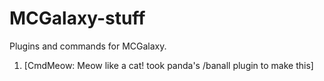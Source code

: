 # MCGalaxy-stuff
Plugins and commands for MCGalaxy.

1. [CmdMeow: Meow like a cat! took panda's /banall plugin to make this]
